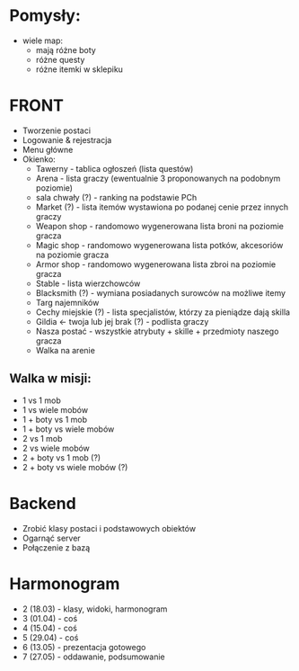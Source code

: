 # Pomysły:
- wiele map:
  - mają różne boty
  - różne questy
  - różne itemki w sklepiku  

# FRONT
- Tworzenie postaci
- Logowanie & rejestracja
- Menu główne
- Okienko:
  - Tawerny - tablica ogłoszeń (lista questów)
  - Arena - lista graczy (ewentualnie 3 proponowanych na podobnym poziomie)
  - sala chwały (?) - ranking na podstawie PCh
  - Market (?) - lista itemów wystawiona po podanej cenie przez innych graczy
  - Weapon shop - randomowo wygenerowana lista broni na poziomie gracza
  - Magic shop - randomowo wygenerowana lista potków, akcesoriów na poziomie gracza
  - Armor shop - randomowo wygenerowana lista zbroi na poziomie gracza
  - Stable - lista wierzchowców
  - Blacksmith (?) - wymiana posiadanych surowców na możliwe itemy
  - Targ najemników
  - Cechy miejskie (?) - lista specjalistów, którzy za pieniądze dają skilla
  - Gildia <- twoja lub jej brak (?) - podlista graczy
  - Nasza postać - wszystkie atrybuty + skille + przedmioty naszego gracza
  - Walka na arenie
## Walka w misji:
- 1 vs 1 mob
- 1 vs wiele mobów
- 1 + boty vs 1 mob
- 1 + boty vs wiele mobów
- 2 vs 1 mob 
- 2 vs wiele mobów
- 2 + boty vs 1 mob (?)
- 2 + boty vs wiele mobów (?)

# Backend
- Zrobić klasy postaci i podstawowych obiektów
- Ogarnąć server
- Połączenie z bazą

# Harmonogram
- 2 (18.03) - klasy, widoki, harmonogram
- 3 (01.04) - coś
- 4 (15.04) - coś
- 5 (29.04) - coś
- 6 (13.05) - prezentacja gotowego
- 7 (27.05) - oddawanie, podsumowanie

